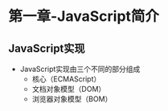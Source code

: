 # 第一章-JavaScript简介
 
## JavaScript实现
 
- JavaScript实现由三个不同的部分组成
  - 核心（ECMAScript）
  - 文档对象模型（DOM）
  - 浏览器对象模型（BOM）